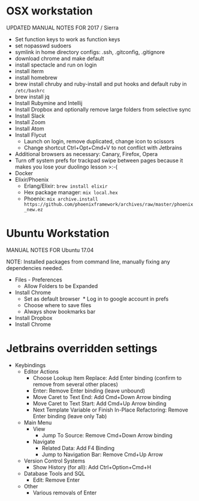 # OSX workstation

UPDATED MANUAL NOTES FOR 2017 / Sierra

* Set function keys to work as function keys
* set nopasswd sudoers
* symlink in home directory configs: .ssh, .gitconfig, .gitignore
* download chrome and make default
* install spectacle and run on login
* install iterm
* install homebrew
* brew install chruby and ruby-install and put hooks and default ruby in `/etc/bashrc`
* brew install jq
* Install Rubymine and Intellij
* Install Dropbox and optionally remove large folders from selective sync
* Install Slack
* Install Zoom
* Install Atom
* Install Flycut
  * Launch on login, remove duplicated, change icon to scissors
  * Change shortcut Ctrl+Opt+Cmd+V to not conflict with Jetbrains
* Additional browsers as necessary: Canary, Firefox, Opera
* Turn off system prefs for trackpad swipe between pages because it makes you lose your duolingo lesson >:-(
* Docker
* Elixir/Phoenix
  * Erlang/Elixir: `brew install elixir`
  * Hex package manager: `mix local.hex`
  * Phoenix: `mix archive.install https://github.com/phoenixframework/archives/raw/master/phoenix_new.ez`

# Ubuntu Workstation

MANUAL NOTES FOR Ubuntu 17.04

NOTE: Installed packages from command line, manually fixing any dependencies needed.

* Files - Preferences
  * Allow Folders to be Expanded
* Install Chrome
  * Set as default browser
  * Log in to google account in prefs
  * Choose where to save files
  * Always show bookmarks bar
* Install Dropbox
* Install Chrome

# Jetbrains overridden settings
* Keybindings
  * Editor Actions
    * Choose Lookup Item Replace: Add Enter binding (confirm to remove from several other places)
    * Enter: Remove Enter binding (leave unbound)
    * Move Caret to Text End: Add Cmd+Down Arrow binding
    * Move Caret to Text Start: Add Cmd+Up Arrow binding
    * Next Template Variable or Finish In-Place Refactoring: Remove Enter binding (leave only Tab)
  * Main Menu
    * View
      * Jump To Source: Remove Cmd+Down Arrow binding
    * Navigate
      * Related Data: Add F4 Binding
      * Jump to Navigation Bar: Remove Cmd+Up Arrow
  * Version Control Systems
    * Show History (for all): Add Ctrl+Option+Cmd+H
  * Database Tools and SQL
    * Edit: Remove Enter
  * Other
    * Various removals of Enter
